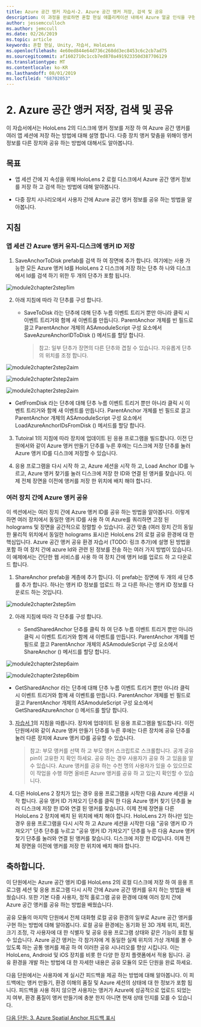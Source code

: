 ```yaml
---
title: Azure 공간 앵커 자습서-2. Azure 공간 앵커 저장, 검색 및 공유
description: 이 과정을 완료하면 혼합 현실 애플리케이션 내에서 Azure 얼굴 인식을 구현하는 방법을 이해할 수 있습니다.
author: jessemcculloch
ms.author: jemccull
ms.date: 02/26/2019
ms.topic: article
keywords: 혼합 현실, Unity, 자습서, HoloLens
ms.openlocfilehash: 4e60ed844e64d736c268dd3ec8453c6c2cb7ad75
ms.sourcegitcommit: af1602710c1ccb7ed870a491923350d387706129
ms.translationtype: MT
ms.contentlocale: ko-KR
ms.lasthandoff: 08/01/2019
ms.locfileid: "68702053"
---
```

# <a name="2-saving-retrieving-and-sharing-azure-spatial-anchors"></a>2. Azure 공간 앵커 저장, 검색 및 공유

이 자습서에서는 HoloLens 2의 디스크에 앵커 정보를 저장 하 여 Azure 공간 앵커를 여러 앱 세션에 저장 하는 방법에 대해 설명 합니다. 다중 장치 앵커 맞춤을 위해이 앵커 정보를 다른 장치와 공유 하는 방법에 대해서도 알아봅니다.

## <a name="objectives"></a>목표

* 앱 세션 간에 지 속성을 위해 HoloLens 2 로컬 디스크에서 Azure 공간 앵커 정보를 저장 하 고 검색 하는 방법에 대해 알아봅니다.

* 다중 장치 시나리오에서 사용자 간에 Azure 공간 앵커 정보를 공유 하는 방법을 알아봅니다.

## <a name="instructions"></a>지침

### <a name="persist-azure-anchors-between-app-sessions---save-anchor-id-to-disk"></a>앱 세션 간 Azure 앵커 유지-디스크에 앵커 ID 저장

1. SaveAnchorToDisk prefab를 검색 하 여 장면에 추가 합니다. 여기에는 사용 가능한 모든 Azure 앵커 Id를 HoloLens 2 디스크에 저장 하는 단추 하 나와 디스크에서 Id를 검색 하기 위한 두 개의 단추가 포함 됩니다.

![module2chapter2step1im](images/module2chapter2step1im.PNG)

2. 아래 지침에 따라 각 단추를 구성 합니다.

   - SaveToDisk 라는 단추에 대해 단추 누름 이벤트 트리거 뿐만 아니라 클릭 시 이벤트 트리거와 함께 새 이벤트를 만듭니다. ParentAnchor 개체를 빈 필드로 끌고 ParentAnchor 개체의 ASAmoduleScript 구성 요소에서 SaveAzureAnchorIDToDisk () 메서드를 할당 합니다.
   
     > 참고: 일부 단추가 장면의 다른 단추와 겹칠 수 있습니다. 자유롭게 단추의 위치를 조정 합니다.

![module2chapter2step2aim](images/module2chapter2step2aim.PNG)

![module2chapter2step2aim](images/module2chapter2step2bim.PNG)

![module2chapter2step2aim](images/module2chapter2step2cim.PNG)


   - GetFromDisk 라는 단추에 대해 단추 누름 이벤트 트리거 뿐만 아니라 클릭 시 이벤트 트리거와 함께 새 이벤트를 만듭니다. ParentAnchor 개체를 빈 필드로 끌고 ParentAnchor 개체의 ASAmoduleScript 구성 요소에서 LoadAzureAnchorIDsFromDisk () 메서드를 할당 합니다.

3. Tutoiral 1의 지침에 따라 장치에 업데이트 된 응용 프로그램을 빌드합니다. 이전 단원에서와 같이 Azure 앵커 만들기 단추를 누른 후에는 디스크에 저장 단추를 눌러 Azure 앵커 ID를 디스크에 저장할 수 있습니다.

4. 응용 프로그램을 다시 시작 하 고, Azure 세션을 시작 하 고, Load Anchor ID를 누르고, Azure 앵커 찾기를 눌러 디스크에 저장 한 ID와 연결 된 앵커를 찾습니다. 이제 전체 장면을 이전에 앵커를 저장 한 위치에 배치 해야 합니다.

### <a name="share-azure-anchors-between-multiple-devices"></a>여러 장치 간에 Azure 앵커 공유

이 섹션에서는 여러 장치 간에 Azure 앵커 ID를 공유 하는 방법을 알아봅니다. 이렇게 하면 여러 장치에서 동일한 앵커 ID를 사용 하 여 Azure를 쿼리하면 고정 된 holograms 및 장면을 공간적으로 정렬할 수 있습니다. 공간 맞춤 (여러 장치 간의 동일한 물리적 위치에서 동일한 holograms 표시)은 HoloLens 2의 로컬 공유 환경에 대 한 핵심입니다. Azure 공간 앵커 공유 환경 자습서 (TODO: 링크 추가)에 설명 된 방법을 포함 하 여 장치 간에 azure Id와 관련 된 정보를 전송 하는 여러 가지 방법이 있습니다. 이 예제에서는 간단한 웹 서비스를 사용 하 여 장치 간에 앵커 Id를 업로드 하 고 다운로드 합니다.

1. ShareAnchor prefab을 계층에 추가 합니다. 이 prefab는 장면에 두 개의 새 단추를 추가 합니다. 하나는 앵커 ID 정보를 업로드 하 고 다른 하나는 앵커 ID 정보를 다운로드 하는 것입니다. 

![module2chapter2step5im](images/module2chapter2step5im.PNG)

2. 아래 지침에 따라 각 단추를 구성 합니다.

   - SendSharedAnchor 단추를 클릭 하 여 단추 누름 이벤트 트리거 뿐만 아니라 클릭 시 이벤트 트리거와 함께 새 이벤트를 만듭니다. ParentAnchor 개체를 빈 필드로 끌고 ParentAnchor 개체의 ASAmoduleScript 구성 요소에서 ShareAnchor () 메서드를 할당 합니다.

![module2chapter2step6aim](images/module2chapter2step6aim.PNG)

![module2chapter2step6bim](images/module2chapter2step6bim.PNG)

   - GetSharedAnchor 라는 단추에 대해 단추 누름 이벤트 트리거 뿐만 아니라 클릭 시 이벤트 트리거와 함께 새 이벤트를 만듭니다. ParentAnchor 개체를 빈 필드로 끌고 ParentAnchor 개체의 ASAmoduleScript 구성 요소에서 GetSharedAzureAnchor () 메서드를 할당 합니다.

3. [자습서 1](mrlearning-base-ch1.md)의 지침을 따릅니다. 장치에 업데이트 된 응용 프로그램을 빌드합니다. 이전 단원에서와 같이 Azure 앵커 만들기 단추를 누른 후에는 다른 장치에 공유 단추를 눌러 다른 장치에 Azure 앵커 ID를 공유할 수 있습니다.

   > 참고: 부모 앵커를 선택 하 고 부모 앵커 스크립트로 스크롤합니다. 공개 공유 pin이 고유한 지 확인 하세요. 공유 하는 경우 사용자가 공유 하 고 있음을 알 수 있습니다. Azure 앵커를 공유 하는 수천 명의 사용자가 있을 수 있으므로이 작업을 수행 하면 올바른 Azure 앵커를 공유 하 고 있는지 확인할 수 있습니다.

4. 다른 HoloLens 2 장치가 있는 경우 응용 프로그램을 시작한 다음 Azure 세션을 시작 합니다. 공유 앵커 ID 가져오기 단추를 클릭 한 다음 Azure 앵커 찾기 단추를 눌러 디스크에 저장 한 ID와 연결 된 앵커를 찾습니다. 이제 전체 장면을 다른 HoloLens 2 장치에 배치 된 위치에 배치 해야 합니다. HoloLens 2가 하나만 있는 경우 응용 프로그램을 다시 시작 하 고 Azure 세션을 시작한 다음 "공유 앵커 ID 가져오기" 단추 단추를 누르고 "공유 앵커 ID 가져오기" 단추를 누른 다음 Azure 앵커 찾기 단추를 눌러와 연결 된 앵커를 찾습니다. 디스크에 저장 한 ID입니다. 이제 전체 장면을 이전에 앵커를 저장 한 위치에 배치 해야 합니다.

## <a name="congratulations"></a>축하합니다.
이 단원에서는 Azure 공간 앵커 ID를 HoloLens 2의 로컬 디스크에 저장 하 여 응용 프로그램 세션 및 응용 프로그램 다시 시작 간에 Azure 공간 앵커를 유지 하는 방법을 배웠습니다. 또한 기본 다중 사용자, 정적 홀로그램 공유 환경에 대해 여러 장치 간에 Azure 공간 앵커를 공유 하는 방법을 배웠습니다.

공유 모듈의 마지막 단원에서 전체 대화형 로컬 공유 환경의 일부로 Azure 공간 앵커를 구현 하는 방법에 대해 알아봅니다. 로컬 공유 환경에는 동기화 된 3D 개체 위치, 회전, 크기 조정, 각 사용자에 대 한 식별자 및 공유 응용 프로그램 상태와 같은 기능이 포함 될 수 있습니다. Azure 공간 앵커는 각 참가자에 게 동일한 실제 위치의 가상 개체를 볼 수 있도록 하는 공통 앵커를 제공 하 여 이러한 공유 시나리오를 향상 시킵니다. 이는 HoloLens, Android 및 iOS 장치를 비롯 한 다양 한 장치 플랫폼에서 적용 됩니다. 공유 환경을 개발 하는 방법에 대 한 자세한 내용은 공유 모듈의 모든 단원을 완료 하세요.

다음 단원에서는 사용자에 게 실시간 피드백을 제공 하는 방법에 대해 알아봅니다. 이 피드백에는 앵커 만들기, 환경 이해의 품질 및 Azure 세션의 상태에 대 한 정보가 포함 됩니다. 피드백을 사용 하지 않으면 사용자는 앵커가 Azure에 성공적으로 업로드 되었는지 여부, 환경 품질이 앵커 만들기에 충분 한지 아니면 현재 상태 인지를 모를 수 있습니다.

[다음 단원: 3. Azure Spatial Anchor 피드백 표시](mrlearning-asa-ch3.md)

